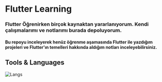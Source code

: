 # Flutter Learning
### Flutter Öğrenirken birçok kaynaktan yararlanıyorum. Kendi çalışmalarımı ve notlarımı burada depoluyorum. 
#### Bu repoyu inceleyerek henüz öğrenme aşamasında Flutter ile yazdığım projeleri ve Flutter'ın temelleri hakkında aldığım notları inceleyebilirsiniz.  

## Tools & Languages
![Langs](https://skillicons.dev/icons?i=flutter,dart,vscode,androidstudio,")
